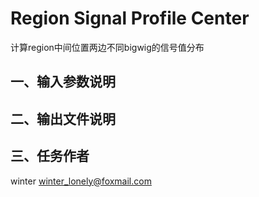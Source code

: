# Region Signal Profile Center

计算region中间位置两边不同bigwig的信号值分布

## 一、输入参数说明

## 二、输出文件说明

## 三、任务作者

winter <winter_lonely@foxmail.com>
